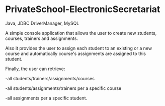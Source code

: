 # PrivateSchool-ElectronicSecretariat
Java, JDBC DriverManager, MySQL

A simple console application that allows the user to create new students, courses, trainers and assignments.

Also it provides the user to assign each student to an existing or a new course and automatically course's
assignments are assigned to this student.

Finally, the user can retrieve:

-all students/trainers/assignments/courses

-all students/assignments/trainers per a specific course

-all assignments per a specific student. 
